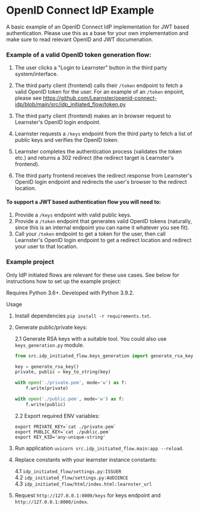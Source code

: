 # OpenID Connect IdP Example

A basic example of an OpenID Connect IdP implementation for JWT based authentication.
Please use this as a base for your own implementation and make sure to read relevant OpenID and JWT documenation. 


### Example of a valid OpenID token generation flow:
1. The user clicks a "Login to Learnster" button in the third party system/interface.
2. The third party client (frontend) calls their `/token` endpoint to fetch a valid OpenID token for the user.
For an example of an `/token` enpoint, please see https://github.com/Learnster/openid-connect-idp/blob/main/src/idp_initiated_flow/token.py

3. The third party client (frontend) makes an in browser request to Learnster's OpenID login endpoint.
4. Learnster requests a `/keys` endpoint from the third party to fetch a list of public keys and verifies the OpenID token.
5. Learnster completes the authentication process (validates the token etc.) and returns a 302 redirect (the redirect target is Learnster's frontend).
6. The third party frontend receives the redirect response from Learnster's OpenID login endpoint and redirects the user's browser to the redirect location.

#### To support a JWT based authentication flow you will need to:  
1. Provide a `/keys` endpoint with valid public keys.  
2. Provide a `/token` endpoint that generates valid OpenID tokens (naturally, since this is an internal endpoint you can name it whatever you see fit).  
3. Call your `/token` endpoint to get a token for the user, then call Learnster's OpenID login endpoint to get a redirect location and redirect your user to that location.  

### Example project

Only IdP initiated flows are relevant for these use cases. See below for instructions how to set up the example project:

Requires Python 3.6+. Developed with Python 3.9.2.

Usage

1. Install dependencies `pip install -r requirements.txt`.

2. Generate public/private keys:

    2.1 Generate RSA keys with a suitable tool. You could also use `keys_generation.py` module.   
   ```python
   from src.idp_initiated_flow.keys_generation import generate_rsa_key, key_to_string
   
   key = generate_rsa_key()
   private, public = key_to_string(key)
   
   with open('./private.pem', mode='w') as f:
       f.write(private)
   
   with open('./public.pem', mode='w') as f:
       f.write(public)
   ```
   
   2.2 Export required ENV variables:
   ```shell
   export PRIVATE_KEY=`cat ./private.pem`
   export PUBLIC_KEY=`cat ./public.pem`
   export KEY_KID='any-unique-string'
   ```
   
3. Run application `uvicorn src.idp_initiated_flow.main:app --reload`.

4. Replace constants with your learnster instance constants:

   4.1 `idp_initiated_flow/settings.py:ISSUER`  
   4.2 `idp_initiated_flow/settings.py:AUDIENCE`  
   4.3 `idp_initiated_flow/html/index.html:learnster_url`  

5. Request `http://127.0.0.1:8000/keys` for keys endpoint and `http://127.0.0.1:8000/index`.
